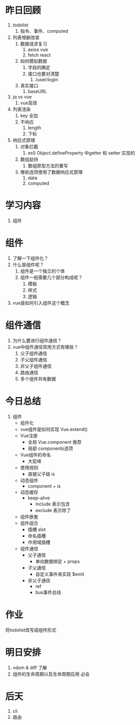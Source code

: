 # 昨日回顾
1. todolist 
   1. 指令、事件、computed 
2. 列表增删改查
   1. 数据请求复习
      1. axios   vue
      2. fetch   react
   2. 如何模拟数据
      1. 字段的确定   
      2. 接口也要对清楚
         1. /user/login
   3. 真实接口
      1. baseURL
3. jq vs vue 
   1. vue高效 
4. 列表渲染
   1. key   全加 
   2. 不响应
      1. length
      2. 下标
5. 响应式原理
   1. 对象拦截
      1. es5 Object.defineProperty 中getter  和 setter 实现的
   2. 数组劫持 
      1. 数组原型方法的重写
   3. 哪些选项使用了数据响应式原理
      1. data
      2. computed 
# 学习内容
1. 组件


# 组件
1. 了解一下组件化？
2. 什么是组件呢？
   1. 组件是一个独立的个体 
   2. 组件一般需要几个部分构成呢？  
      1. 模板
      2. 样式
      3. 逻辑
3. vue是如何引入组件这个概念


# 组件通信
1. 为什么要进行组件通信？ 
2. vue中组件通信常用方式有哪些？
   1. 父子组件通信
   2. 子父组件通信
   3. 非父子组件通信
   4. 路由通信 
   5. 多个组件共有数据

# 今日总结
1. 组件
   - 组件化
   - vue组件是如何实现  Vue.extend()
   - Vue注册
     - 全局 Vue.component  推荐
     - 局部 components选项 
   - Vue组件的命名
     - 大驼峰
   - 使用规则
     - 直接父子级  is 
   - 动态组件
     - component + is 
   - 动态缓存
     - keep-alive
       - include 表示包含 
       - exclude 表示除了
   - 组件嵌套
   - 组件组合
     - 插槽 slot 
     - 命名插槽 
     - 作用域插槽
   - 组件通信
     - 父子通信
       - 单向数据绑定 + props 
     - 子父通信
       - 自定义事件来实现     $emit
     - 非父子通信
       - ref 
       - bus事件总线
# 作业
将todolist改写成组件形式
# 明日安排
1. vdom & diff   了解
2. 组件的生命周期以及生命周期应用  必会
# 后天
1. cli
2. 路由